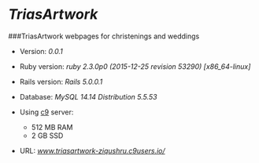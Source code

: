# _TriasArtwork_
###TriasArtwork webpages for christenings and weddings

* Version: _0.0.1_

* Ruby version: _ruby 2.3.0p0 (2015-12-25 revision 53290) [x86_64-linux]_

* Rails version: _Rails 5.0.0.1_

* Database: _MySQL 14.14 Distribution 5.5.53_

* Using [c9](https://c9.io) server:
    * 512 MB RAM
    * 2   GB SSD

* URL: _www.triasartwork-ziqushru.c9users.io/_